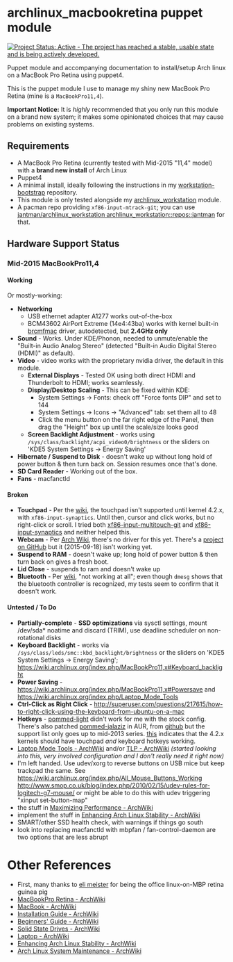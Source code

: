 archlinux_macbookretina puppet module
=====================================

[![Project Status: Active - The project has reached a stable, usable state and is being actively developed.](http://www.repostatus.org/badges/0.1.0/active.svg)](http://www.repostatus.org/#active)

Puppet module and accompanying documentation to install/setup Arch linux on a MacBook Pro Retina using puppet4.

This is the puppet module I use to manage my shiny new MacBook Pro Retina (mine is a ``MacBookPro11,4``).

__Important Notice:__ It is _highly_ recommended that you only run this module on a brand new system;
it makes some opinionated choices that may cause problems on existing systems.

Requirements
------------

* A MacBook Pro Retina (currently tested with Mid-2015 "11,4" model) with a __brand new install__ of Arch Linux
* Puppet4
* A minimal install, ideally following the instructions in my [workstation-bootstrap](https://github.com/jantman/workstation-bootstrap#arch-linux) repository.
* This module is only tested alongside my [archlinux_workstation](https://github.com/jantman/puppet-archlinux-workstation) module.
* A pacman repo providing ``xf86-input-mtrack-git``; you can use [jantman/archlinux_workstation archlinux_workstation::repos::jantman](https://github.com/jantman/puppet-archlinux-workstation/blob/master/manifests/repos/jantman.pp) for that.

Hardware Support Status
------------------------

### Mid-2015 MacBookPro11,4

#### Working

Or mostly-working:

* __Networking__
  * USB ethernet adapter A1277 works out-of-the-box
  * BCM43602 AirPort Extreme (14e4:43ba) works with kernel built-in [brcmfmac](https://wireless.wiki.kernel.org/en/users/drivers/brcm80211) driver, autodetected, but __2.4GHz only__
* __Sound__ - Works. Under KDE/Phonon, needed to unmute/enable the "Built-in Audio Analog Stereo" (detected "Built-in Audio Digital Stereo (HDMI)" as default).
* __Video__ - video works with the proprietary nvidia driver, the default in this module.
  * __External Displays__ - Tested OK using both direct HDMI and Thunderbolt to HDMI; works seamlessly.
  * __Display/Desktop Scaling__ - This can be fixed within KDE:
    * System Settings -> Fonts: check off "Force fonts DIP" and set to 144
    * System Settings -> Icons -> "Advanced" tab: set them all to 48
    * Click the menu button on the far right edge of the Panel, then drag the "Height" box up until the scale/size looks good
  * __Screen Backlight Adjustment__ - works using ``/sys/class/backlight/acpi_video0/brightness`` or the sliders on 'KDE5 System Settings -> Energy Saving'
* __Hibernate / Suspend to Disk__ - doesn't wake up without long hold of power button & then turn back on. Session resumes once that's done.
* __SD Card Reader__ - Working out of the box.
* __Fans__ - macfanctld

#### Broken

* __Touchpad__ - Per the [wiki](https://wiki.archlinux.org/index.php/MacBook#Early_2015_13.22.2F15.22_-_Version_12.2Cx.2F11.2C4.2B), the touchpad isn't supported until kernel 4.2.x, with ``xf86-input-synaptics``. Until then, cursor and click works, but no right-click or scroll. I tried both [xf86-input-multitouch-git](https://aur.archlinux.org/packages/xf86-input-multitouch-git/) and [xf86-input-synaptics](https://www.archlinux.org/packages/?name=xf86-input-synaptics) and neither helped this.
* __Webcam__ - Per [Arch Wiki](https://wiki.archlinux.org/index.php/MacBookPro11,x#Web_cam), there's no driver for this yet. There's a [project on GitHub](https://github.com/patjak/bcwc_pcie/) but it (2015-09-18) isn't working yet.
* __Suspend to RAM__ - doesn't wake up; long hold of power button & then turn back on gives a fresh boot.
* __Lid Close__ - suspends to ram and doesn't wake up
* __Bluetooth__ - Per [wiki](https://wiki.archlinux.org/index.php/MacBook#Bluetooth_2), "not working at all"; even though ``dmesg`` shows that the bluetooth controller is recognized, my tests seem to confirm that it doesn't work.

#### Untested / To Do

* __Partially-complete__ - __SSD optimizations__ via sysctl settings, mount /dev/sda* noatime and discard (TRIM), use deadline scheduler on non-rotational disks
* __Keyboard Backlight__ - works via ``/sys/class/leds/smc::kbd_backlight/brightness`` or the sliders on 'KDE5 System Settings -> Energy Saving'; https://wiki.archlinux.org/index.php/MacBookPro11,x#Keyboard_backlight
* __Power Saving__ - https://wiki.archlinux.org/index.php/MacBookPro11,x#Powersave and https://wiki.archlinux.org/index.php/Laptop_Mode_Tools
* __Ctrl-Click as Right Click__ - http://superuser.com/questions/217615/how-to-right-click-using-the-keyboard-from-ubuntu-on-a-mac
* __Hotkeys__ - [pommed-light](https://aur.archlinux.org/packages/pommed-light/) didn't work for me with the stock config. There's also patched [pommed-jalaziz](https://aur.archlinux.org/packages/pommed-jalaziz/) in AUR, from [github](https://github.com/jalaziz/pommed) but the support list only goes up to mid-2013 series. [this](https://bbs.archlinux.org/viewtopic.php?pid=1550990#p1550990) indicates that the 4.2.x kernels should have touchpad *and* keyboard hotkeys working.
* [Laptop Mode Tools - ArchWiki](https://wiki.archlinux.org/index.php/Laptop_Mode_Tools) and/or  [TLP - ArchWiki](https://wiki.archlinux.org/index.php/TLP) *(started looking into this, very involved configuration and I don't really need it right now)*
* I'm left handed. Use udev/xorg to reverse buttons on USB mice but keep trackpad the same. See https://wiki.archlinux.org/index.php/All_Mouse_Buttons_Working http://www.smop.co.uk/blog/index.php/2010/02/15/udev-rules-for-logitech-g7-mouse/ or might be able to do this with udev triggering "xinput set-button-map"
* the stuff in [Maximizing Performance - ArchWiki](https://wiki.archlinux.org/index.php/Maximizing_Performance)
* implement the stuff in [Enhancing Arch Linux Stability - ArchWiki](https://wiki.archlinux.org/index.php/Enhancing_Arch_Linux_Stability)
* SMART/other SSD health check, with warnings if things go south
* look into replacing macfanctld with mbpfan / fan-control-daemon are two options that are less abrupt

Other References
================
* First, many thanks to [eli meister](https://twitter.com/elitmeister) for being the office linux-on-MBP retina guinea pig
* [MacBookPro Retina - ArchWiki](https://wiki.archlinux.org/index.php/MacBookPro_Retina)
* [MacBook - ArchWiki](https://wiki.archlinux.org/index.php/MacBook)
* [Installation Guide - ArchWiki](https://wiki.archlinux.org/index.php/Installation_Guide)
* [Beginners' Guide - ArchWiki](https://wiki.archlinux.org/index.php/Beginners%27_Guide)
* [Solid State Drives - ArchWiki](https://wiki.archlinux.org/index.php/Solid_State_Drives)
* [Laptop - ArchWiki](https://wiki.archlinux.org/index.php/Laptop)
* [Enhancing Arch Linux Stability - ArchWiki](https://wiki.archlinux.org/index.php/Enhancing_Arch_Linux_Stability)
* [Arch Linux System Maintenance - ArchWiki](https://wiki.archlinux.org/index.php/Arch_Linux_System_Maintenance)
